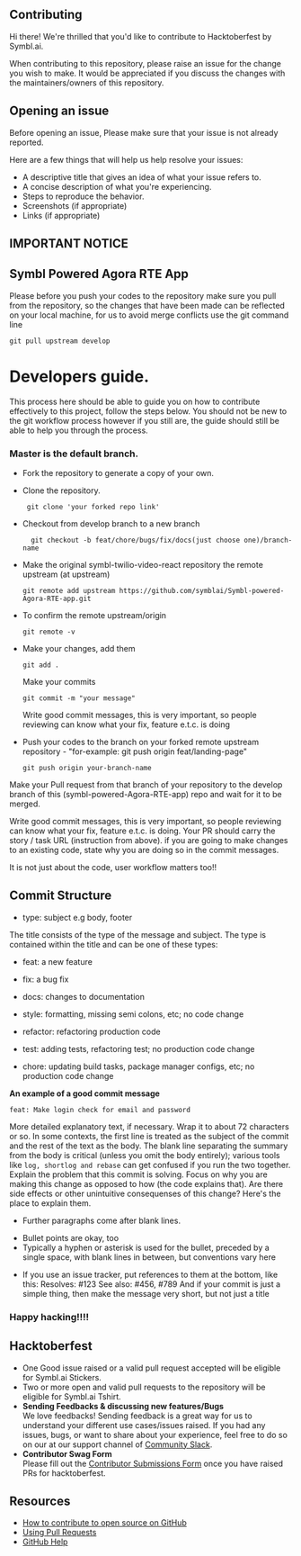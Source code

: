 ## Contributing

Hi there! We're thrilled that you'd like to contribute to Hacktoberfest by Symbl.ai.

When contributing to this repository, please raise an issue for the change you wish to make. It would be appreciated if you discuss the changes with the maintainers/owners of this repository.

## Opening an issue

Before opening an issue, Please make sure that your issue is not already reported.

Here are a few things that will help us help resolve your issues:

- A descriptive title that gives an idea of what your issue refers to.
- A concise description of what you're experiencing.
- Steps to reproduce the behavior.
- Screenshots (if appropriate)
- Links (if appropriate)

## IMPORTANT NOTICE

## Symbl Powered Agora RTE App

Please before you push your codes to the repository make sure you pull from the repository, so the changes that have been made can be reflected on your local machine, for us to avoid merge conflicts use the git command line

    git pull upstream develop

# Developers guide.

This process here should be able to guide you on how to contribute effectively to this project, follow the steps below. You should not be new to the git workflow process however if you still are, the guide should still be able to help you through the process.

### Master is the default branch.

- Fork the repository to generate a copy of your own.

- Clone the repository.

  ```
   git clone 'your forked repo link'

  ```

- Checkout from develop branch to a new branch
  ```
    git checkout -b feat/chore/bugs/fix/docs(just choose one)/branch-name
  ```
- Make the original symbl-twilio-video-react repository the remote upstream (at upstream)
  ```
  git remote add upstream https://github.com/symblai/Symbl-powered-Agora-RTE-app.git
  ```
- To confirm the remote upstream/origin

  ```
  git remote -v
  ```

- Make your changes, add them

  ```
  git add .
  ```

  Make your commits

  ```
  git commit -m "your message"
  ```

  Write good commit messages, this is very important, so people reviewing can know what your fix, feature e.t.c. is doing

- Push your codes to the branch on your forked remote upstream repository -
  "for-example: git push origin feat/landing-page"

  ```
  git push origin your-branch-name
  ```

Make your Pull request from that branch of your repository to the develop branch of this (symbl-powered-Agora-RTE-app) repo and wait for it to be merged.

Write good commit messages, this is very important, so people reviewing can know what your fix, feature e.t.c. is doing.
Your PR should carry the story / task URL (instruction from above).
if you are going to make changes to an existing code, state why you are doing so in the commit messages.

It is not just about the code, user workflow matters too!!

## Commit Structure

- type: subject e.g body, footer

The title consists of the type of the message and subject.
The type is contained within the title and can be one of these types:

- feat: a new feature

- fix: a bug fix

- docs: changes to documentation

- style: formatting, missing semi colons, etc; no code change

- refactor: refactoring production code

- test: adding tests, refactoring test; no production code change

- chore: updating build tasks, package manager configs, etc; no production code change

**An example of a good commit message**

    feat: Make login check for email and password

More detailed explanatory text, if necessary. Wrap it to about 72 characters or so. In some contexts, the first line is treated as the
subject of the commit and the rest of the text as the body. The blank line separating the summary from the body is critical (unless
you omit the body entirely); various tools like `log, shortlog and rebase` can get confused if you run the two together.
Explain the problem that this commit is solving. Focus on why you are making this change as opposed to how (the code explains that).
Are there side effects or other unintuitive consequenses of this change? Here's the place to explain them.

- Further paragraphs come after blank lines.

* Bullet points are okay, too
* Typically a hyphen or asterisk is used for the bullet, preceded
  by a single space, with blank lines in between, but conventions
  vary here

- If you use an issue tracker, put references to them at the bottom,
  like this:
  Resolves: #123
  See also: #456, #789
  And if your commit is just a simple thing, then make the message very short, but not just a title

### Happy hacking!!!!

## Hacktoberfest

- One Good issue raised or a valid pull request accepted will be eligible for Symbl.ai Stickers. 
- Two or more open and valid pull requests to the repository will be eligible for Symbl.ai Tshirt.
- **Sending Feedbacks & discussing new features/Bugs**\
We love feedbacks! Sending feedback is a great way for us to understand your different use cases/issues raised. If you had any issues, bugs, or want to share about your experience, feel free to do so on our at our support channel of [Community Slack](https://bit.ly/symbldotai-slack).
- **Contributor Swag Form**\
Please fill out the [Contributor Submissions Form](https://docs.google.com/forms/d/e/1FAIpQLScBQjwTWKpCziEiAfxO5gdw1UHngjIJwbKr1COBkE-G2ov8Vw/viewform) once you have raised PRs for hacktoberfest. 

## Resources

- [How to contribute to open source on GitHub](https://guides.github.com/activities/contributing-to-open-source/)
- [Using Pull Requests](https://help.github.com/articles/using-pull-requests/)
- [GitHub Help](https://help.github.com)
